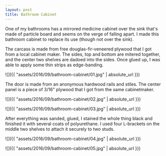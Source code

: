 ```yaml
---
layout: post
title: Bathroom Cabinet
---
```

One of my bathrooms has a mirrored medicine cabinet over the sink that's made
of particle board and seems on the verge of falling apart. I made this bathroom
cabinet to replace its use (though not over the sink).

The carcass is made from free douglas-fir-veneered plywood that I got from a
local cabinet maker. The sides, top and bottom are mitered together, and the
center two shelves are dadoed into the sides. Once glued up, I was able to apply
some thin strips as edge-banding.

![]({{ "assets/2016/09/bathroom-cabinet/01.jpg" | absolute_url }})

The door is made from an anonymous hardwood rails and stiles. The center panel
is a piece of 3/16" plywood that I got from the same cabinetmaker.

![]({{ "assets/2016/09/bathroom-cabinet/02.jpg" | absolute_url }})

![]({{ "assets/2016/09/bathroom-cabinet/03.jpg" | absolute_url }})

After everything was sanded, glued, I stained the whole thing black and finished
it with several coats of polyurethane. I used four L-brackets on the middle two
shelves to attach it securely to two studs.

![]({{ "assets/2016/09/bathroom-cabinet/04.jpg" | absolute_url }})

![]({{ "assets/2016/09/bathroom-cabinet/05.jpg" | absolute_url }})
